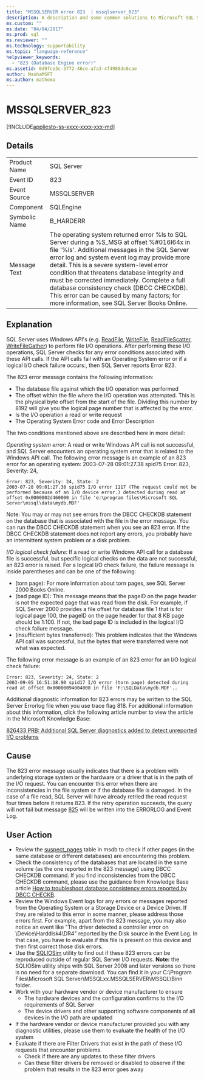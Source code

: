 ```yaml
---
title: "MSSQLSERVER error 823  | mssqlserver_823"
description: A description and some common solutions to Microsoft SQL Server Error 823 (mssqlserver_823), which is a severe system-level error condition that threatens database integrity and must be addressed immediately. 
ms.custom: ""
ms.date: "04/04/2017"
ms.prod: sql
ms.reviewer: ""
ms.technology: supportability
ms.topic: "language-reference"
helpviewer_keywords: 
  - "823 (Database Engine error)"
ms.assetid: 0d9fce3c-3772-46ce-a7a3-4f4988dc6cae
author: MashaMSFT
ms.author: mathoma
---
```

# MSSQLSERVER_823
[!INCLUDE[appliesto-ss-xxxx-xxxx-xxx-md](../../includes/appliesto-ss-xxxx-xxxx-xxx-md.md)]
  
## Details  
  
|||  
|-|-|  
|Product Name|SQL Server|  
|Event ID|823|  
|Event Source|MSSQLSERVER|  
|Component|SQLEngine|  
|Symbolic Name|B_HARDERR|  
|Message Text|The operating system returned error %ls to SQL Server during a %S_MSG at offset %#016I64x in file '%ls'. Additional messages in the SQL Server error log and system event log may provide more detail. This is a severe system-level error condition that threatens database integrity and must be corrected immediately. Complete a full database consistency check (DBCC CHECKDB). This error can be caused by many factors; for more information, see SQL Server Books Online.|  
  
## Explanation  
SQL Server uses Windows API's (e.g. [ReadFile](/windows/win32/api/fileapi/nf-fileapi-readfile), [WriteFile](/windows/win32/api/fileapi/nf-fileapi-writefile), [ReadFileScatter](/windows/win32/api/fileapi/nf-fileapi-readfilescatter), [WriteFileGather](/windows/win32/api/fileapi/nf-fileapi-writefilegather)) to perform file I/O operations. After performing these I/O operations, SQL Server checks for any error conditions associated with these API calls. If the API calls fail with an Operating System error or if a logical I/O  check failure occurs:, then SQL Server reports Error 823.

 The 823 error message contains the following information:
 - The database file against which the I/O operation was performed
 - The offset within the file where the I/O operation was attempted. This is the physical byte offset from the start of the file. Dividing this number by 8192 will give you the logical page number that is affected by the error.
 - Is the I/O operation a read or write request
 - The Operating System Error code and Error Description
 
The two conditions mentioned above are described here in more detail: 

*Operating system error:* A read or write Windows API call is not successful, and SQL Server encounters an operating system error that is related to the Windows API call. The following error message is an example of an 823 error for an operating system:
2003-07-28 09:01:27.38 spid75 Error: 823, Severity: 24,

```
Error: 823, Severity: 24, State: 2
2003-07-28 09:01:27.38 spid75 I/O error 1117 (The request could not be performed because of an I/O device error.) detected during read at offset 0x0000002d460000 in file 'e:\program files\Microsoft SQL Server\mssql\data\mydb.MDF'
```
Note: You may or may not see errors from the DBCC CHECKDB statement on the database that is associated with the file in the error message. You can run the DBCC CHECKDB statement when you see an 823 error. If the DBCC CHECKDB statement does not report any errors, you probably have an intermittent system problem or a disk problem.

*I/O logical check failure:* If a read or write Windows API call for a database file is successful, but specific logical checks on the data are not successful, an 823 error is raised. For a logical I/O check failure, the failure message is inside parentheses and can be one of the following:

 - (torn page): For more information about torn pages, see SQL Server 2000 Books Online.
 - (bad page ID): This message means that the pageID on the page header is not the expected page that was read from the disk. For example, if SQL Server 2000 provides a file offset for database file 1 that is for logical page 100, the pageID on the page header for that 8 KB page should be 1:100. If not, the bad page ID is included in the logical I/O check failure message.
 - (insufficient bytes transferred): This problem indicates that the Windows API call was successful, but the bytes that were transferred were not what was expected.

The following error message is an example of an 823 error for an I/O logical check failure:

```
Error: 823, Severity: 24, State: 2
2003-09-05 16:51:18.90 spid17 I/O error (torn page) detected during read at offset 0x00000094004000 in file 'F:\SQLData\mydb.MDF'..
```

Additional diagnostic information for 823 errors may be written to the SQL Server Errorlog file when you use trace flag 818.
For additional information about this information, click the following article number to view the article in the Microsoft Knowledge Base:

[826433 PRB: Additional SQL Server diagnostics added to detect unreported I/O problems](https://support.microsoft.com/en-us/help/826433/sql-server-diagnostics-added-to-detect-unreported-i-o-problems-due-to)

## Cause
The 823 error message usually indicates that there is a problem with underlying storage system or the hardware or a driver that is in the path of the I/O request. You can encounter this error when there are inconsistencies in the file system or if the database file is damaged. In the case of a file read, SQL Server will have already retried the read request four times before it returns 823. If the retry operation succeeds, the query will not fail but message [825](/mssqlserver-825-database-engine-error.md) will be written into the ERRORLOG and Event Log.

## User Action  
 - Review the [suspect_pages](../relational-databases/backup-restore/manage-the-suspect-pages-table-sql-server.md) table in msdb to check if other pages (in the same database or different databases) are encountering this problem.
 - Check the consistency of the databases that are located in the same volume (as the one reported in the 823 message) using DBCC CHECKDB command. If you find inconsistencies from the DBCC CHECKDB command, please use the guidance from Knowledge Base article [How to troubleshoot database consistency errors reported by DBCC CHECKB](https://support.microsoft.com/en-us/help/2015748/how-to-troubleshoot-database-consistency-errors-reported-by-dbcc-check). 
 - Review the Windows Event logs for any errors or messages reported from the Operating System or a Storage Device or a Device Driver. If they are related to this error in some manner, please address those errors first. For example, apart from the 823 message, you may also notice an event like "The driver detected a controller error on \Device\Harddisk4\DR4" reported by the Disk source in the Event Log. In that case, you have to evaluate if this file is present on this device and then first correct those disk errors.
 - Use the [SQLIOSim](https://support.microsoft.com/en-us/help/231619/how-to-use-the-sqliosim-utility-to-simulate-sql-server-activity-on-a-d) utility to find out if these 823 errors can be reproduced outside of regular SQL Server I/O requests. 
**Note:** the SQLIOSim utility ships with SQL Server 2008 and later versions so there is no need for a separate download. You can find it in your C:\Program Files\Microsoft SQL Server\MSSQLxx.MSSQLSERVER\MSSQL\Binn folder.
 - Work with your hardware vendor or device manufacturer to ensure
   - The hardware devices and the configuration confirms to the I/O requirements of SQL Server
   - The device drivers and other supporting software components of all devices in the I/O path are updated
 - If the hardware vendor or device manufacturer provided you with any diagnostic utilities, please use them to evaluate the health of the I/O system
 - Evaluate if there are Filter Drivers that exist in the path of these I/O requests that encounter problems.
   - Check if there are any updates to these filter drivers
   - Can these filter drivers be removed or disabled to observe if the problem that results in the 823 error goes away  
